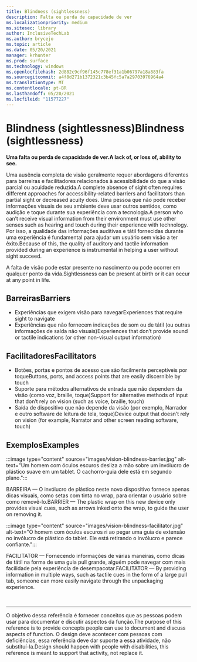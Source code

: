 ```yaml
---
title: Blindness (sightlessness)
description: Falta ou perda de capacidade de ver
ms.localizationpriority: medium
ms.sitesec: library
author: InclusiveTechLab
ms.author: brycejo
ms.topic: article
ms.date: 05/20/2021
manager: krhunter
ms.prod: surface
ms.technology: windows
ms.openlocfilehash: 2d882c9cf96f145c778ef31a1b06797a18a883fa
ms.sourcegitcommit: a4f8d271b1372321c3b45fc5a7a29703976964a4
ms.translationtype: MT
ms.contentlocale: pt-BR
ms.lasthandoff: 05/20/2021
ms.locfileid: "11577227"
---
```

# <a name="blindness-sightlessness"></a><span data-ttu-id="7b832-103">Blindness (sightlessness)</span><span class="sxs-lookup"><span data-stu-id="7b832-103">Blindness (sightlessness)</span></span>

**<span data-ttu-id="7b832-104">Uma falta ou perda de capacidade de ver.</span><span class="sxs-lookup"><span data-stu-id="7b832-104">A lack of, or loss of, ability to see.</span></span>**

<span data-ttu-id="7b832-105">Uma ausência completa de visão geralmente requer abordagens diferentes para barreiras e facilitadores relacionados à acessibilidade do que a visão parcial ou acuidade reduzida.</span><span class="sxs-lookup"><span data-stu-id="7b832-105">A complete absence of sight often requires different approaches for accessibility-related barriers and facilitators than partial sight or decreased acuity does.</span></span> <span data-ttu-id="7b832-106">Uma pessoa que não pode receber informações visuais de seu ambiente deve usar outros sentidos, como audição e toque durante sua experiência com a tecnologia.</span><span class="sxs-lookup"><span data-stu-id="7b832-106">A person who can’t receive visual information from their environment must use other senses such as hearing and touch during their experience with technology.</span></span> <span data-ttu-id="7b832-107">Por isso, a qualidade das informações auditivas e tátil fornecidas durante uma experiência é fundamental para ajudar um usuário sem visão a ter êxito.</span><span class="sxs-lookup"><span data-stu-id="7b832-107">Because of this, the quality of auditory and tactile information provided during an experience is instrumental in helping a user without sight succeed.</span></span> 

<span data-ttu-id="7b832-108">A falta de visão pode estar presente no nascimento ou pode ocorrer em qualquer ponto da vida.</span><span class="sxs-lookup"><span data-stu-id="7b832-108">Sightlessness can be present at birth or it can occur at any point in life.</span></span>

## <a name="barriers"></a><span data-ttu-id="7b832-109">Barreiras</span><span class="sxs-lookup"><span data-stu-id="7b832-109">Barriers</span></span>
* <span data-ttu-id="7b832-110">Experiências que exigem visão para navegar</span><span class="sxs-lookup"><span data-stu-id="7b832-110">Experiences that require sight to navigate</span></span>
* <span data-ttu-id="7b832-111">Experiências que não fornecem indicações de som ou de tátil (ou outras informações de saída não visuais)</span><span class="sxs-lookup"><span data-stu-id="7b832-111">Experiences that don’t provide sound or tactile indications (or other non-visual output information)</span></span>

## <a name="facilitators"></a><span data-ttu-id="7b832-112">Facilitadores</span><span class="sxs-lookup"><span data-stu-id="7b832-112">Facilitators</span></span>
* <span data-ttu-id="7b832-113">Botões, portas e pontos de acesso que são facilmente perceptíveis por toque</span><span class="sxs-lookup"><span data-stu-id="7b832-113">Buttons, ports, and access points that are easily discernible by touch</span></span>
* <span data-ttu-id="7b832-114">Suporte para métodos alternativos de entrada que não dependem da visão (como voz, braille, toque)</span><span class="sxs-lookup"><span data-stu-id="7b832-114">Support for alternative methods of input that don’t rely on vision (such as voice, braille, touch)</span></span>
* <span data-ttu-id="7b832-115">Saída de dispositivo que não depende da visão (por exemplo, Narrador e outro software de leitura de tela, toque)</span><span class="sxs-lookup"><span data-stu-id="7b832-115">Device output that doesn’t rely on vision (for example, Narrator and other screen reading software, touch)</span></span>

## <a name="examples"></a><span data-ttu-id="7b832-116">Exemplos</span><span class="sxs-lookup"><span data-stu-id="7b832-116">Examples</span></span>

:::image type="content" source="images/vision-blindness-barrier.jpg" alt-text="Um homem com óculos escuros desliza a mão sobre um invólucro de plástico suave em um tablet. O cachorro-guia dele está em segundo plano.":::

<span data-ttu-id="7b832-119">BARREIRA — O invólucro de plástico neste novo dispositivo fornece apenas dicas visuais, como setas com tinta no wrap, para orientar o usuário sobre como removê-lo.</span><span class="sxs-lookup"><span data-stu-id="7b832-119">BARRIER — The plastic wrap on this new device only provides visual cues, such as arrows inked onto the wrap, to guide the user on removing it.</span></span>

:::image type="content" source="images/vision-blindness-facilitator.jpg" alt-text="O homem com óculos escuros ri ao pegar uma guia de extensão no invólucro de plástico do tablet. Ele está retirando o invólucro e parece confiante.":::

<span data-ttu-id="7b832-122">FACILITATOR — Fornecendo informações de várias maneiras, como dicas de tátil na forma de uma guia pull grande, alguém pode navegar com mais facilidade pela experiência de desempacotar.</span><span class="sxs-lookup"><span data-stu-id="7b832-122">FACILITATOR — By providing information in multiple ways, such as tactile cues in the form of a large pull tab, someone can more easily navigate through the unpackaging experience.</span></span>

&nbsp;

[comment]: # (Instrução Footer)
___
<span data-ttu-id="7b832-124">O objetivo dessa referência é fornecer conceitos que as pessoas podem usar para documentar e discutir aspectos da função.</span><span class="sxs-lookup"><span data-stu-id="7b832-124">The purpose of this reference is to provide concepts people can use to document and discuss aspects of function.</span></span> <span data-ttu-id="7b832-125">O design deve acontecer com pessoas com deficiências, essa referência deve dar suporte a essa atividade, não substituí-la.</span><span class="sxs-lookup"><span data-stu-id="7b832-125">Design should happen with people with disabilities, this reference is meant to support that activity, not replace it.</span></span> 
